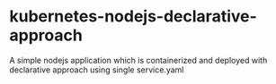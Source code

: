 # kubernetes-nodejs-declarative-approach
A simple nodejs application which is containerized and deployed with declarative approach using single service.yaml
